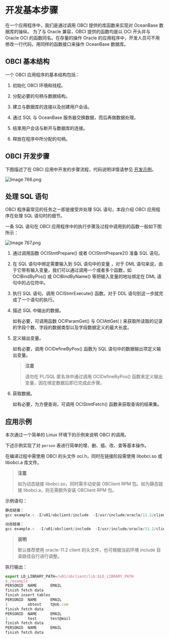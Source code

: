 # 开发基本步骤

在一个应用程序中，我们是通过调用 OBCI 提供的库函数来实现对 OceanBase 数据库的操纵。 为了与 Oracle 兼容，OBCI 提供的函数均是以 OCI 开头并与 Oracle OCI 的函数同名。在存量的操作 Oracle 的应用程序中，开发人员可不用修改一行代码，用同样的函数接口来操作 OceanBase 数据库。

## OBCI 基本结构

一个 OBCI 应用程序的基本结构包括：

1. 初始化 OBCI 环境和线程。

2. 分配必要的句柄与数据结构。

3. 建立与数据库的连接以及创建用户会话。

4. 通过 SQL 与 OceanBase 服务器交换数据，而后再做数据处理。

5. 结束用户会话与断开与数据库的连接。

6. 释放在程序中所分配的句柄。

## OBCI 开发步骤

下图描述了在 OBCI 应用中开发的步骤流程，代码说明详情请参见 [开发示例](6.development-example.md)。

![Image 766.png](https://help-static-aliyun-doc.aliyuncs.com/assets/img/zh-CN/6841147061/p182478.png "Image 766.png")

## 处理 SQL 语句

OBCI 程序最常见的任务之一即是接受并处理 SQL 语句，本段介绍 OBCI 应用程序在处理 SQL 语句时的细节。

一条 SQL 语句在 OBCI 应用程序中的执行步骤及过程中调用到的函数一般如下图所示：

![Image 767.png](https://help-static-aliyun-doc.aliyuncs.com/assets/img/zh-CN/6841147061/p182479.png "Image 767.png")

1. 通过调用函数 OCIStmtPrepare() 或者 OCIStmtPrepare2() 准备 SQL 语句。

2. 在 SQL 语句中绑定需要输入到 SQL 语句中的变量 ，对于 DML 语句来说，由于它带有输入变量，我们可以通过调用一个或者多个函数，如 OCIBindByPos() 或 OCIBindByName() 等把输入变量的地址绑定在 DML 语句中的占位符中。

3. 执行 SQL 语句。调用 OCIStmrExecute() 函数。对于 DDL 语句到这一步就完成了一个语句的执行。

4. 描述 SQL 中输出的数据。

   如有必要，可调用函数 OCIParamGet() 与 OCIAttGet( ) 来获取所读取的记录的字段个数、字段的数据类型以及字段数据定义的最大长度。

5. 定义输出变量。

   如有必要，调用 OCIDefineByPos() 函数为 SQL 语句中的数据输出项定义输出变量。

   > **注意**
   >
   > 请勿在 PL/SQL 匿名块中通过调用 OCIDefineByPos() 函数来定义输出变量，因在绑定数据后即已完成此步骤。

6. 获取数据。

   如有必要，为方便查询，可调用 OCIStmtFetch() 函数来获取查询的结果集。

## 应用示例

本次通过一个简单的 Linux 环境下的示例来说明 OBCI 的调用。

下述示例实现了对 `person` 表进行简单的增、删、插、改、查等基本操作。

在编译过程中需使用 OBCI 的头文件 oci.h，同时在链接阶段需使用 libobci.so 或 libobci.a 库文件。

> **注意**
>
> 如为动态链接 libobci.so，同时需手动安装 OBClient RPM 包。如为静态链接 libobci.a，则无需额外安装 OBClient RPM 包。

示例语句：

```javascript
静态链接：
gcc example.c -I/u01/obclient/include  -I/usr/include/oracle/11.2/client64/ /u01/obclient/lib/libobci.a -L/usr/local/lib64 -lstdc++ -lpthread -ldl -lm -g -o example

动态链接：
gcc example.c  -I/u01/obclient/include  -I/usr/include/oracle/11.2/client64/ -L/u01/obclient/lib/ -L/usr/local/lib64 -lobci -lobclnt -g -o example
```

> **说明**
>
> 默认推荐使用 oracle-11.2 client 的头文件，也可根据当前环境 include 目录路径自行进行调整。

执行输出：

```javascript
export LD_LIBRARY_PATH=/u01/obclient/lib:$LD_LIBRARY_PATH
$./example
PERSONID  NAME      EMAIL
finish fetch data
finish insert tables
PERSONID  NAME      EMAIL
1         obtest    t@ob.com
finish fetch data
PERSONID  NAME      EMAIL
1         test      test@mail
finish fetch data
PERSONID  NAME      EMAIL
finish fetch data
```
